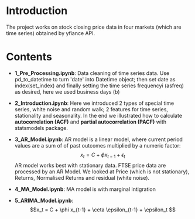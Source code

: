 # Introduction

The project works on stock closing price data in four markets (which are time series) obtained by yfiance API. 

# Contents
* **1_Pre_Processing.ipynb**: Data cleaning of time series data. Use pd_to_datetime to turn 'date' into Datetime object; then set date as index(set_index) and finally setting the time series frequencyi (asfreq) as desired, here we used business days (b)

* **2_Introduction.ipynb**: Here we introduced 2 types of special time series, white noise and random walk; 2 features for time series, stationality and seasonality. In the end we illustrated how to calculate **autocorrelation (ACF)** and **partial autocorrelation (PACF)** with statsmodels package. 

* **3_AR_Model.ipynb**: AR model is a linear model, where current period values are a sum of of past outcomes multiplied by a numeric factor:
$$x_t = C + \phi x_{t-1} + \epsilon_t$$
AR model works best with stationary data.
FTSE price data are processed by an AR Model. We looked at Price (which is not stationary), Returns, Normalised Returns and residual (white noise).

* **4_MA_Model.ipynb**: MA model is with marginal intigration 

* **5_ARIMA_Model.ipynb**:
$$x_t = C + \phi x_{t-1} + \ceta \epsilon_{t-1} + \epsilon_t $$



